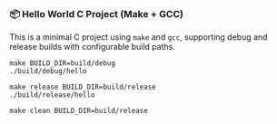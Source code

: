
### 📦 Hello World C Project (Make + GCC)

This is a minimal C project using `make` and `gcc`, supporting debug and release builds with configurable build paths.

    make BUILD_DIR=build/debug
    ./build/debug/hello
    
    make release BUILD_DIR=build/release
    ./build/release/hello
    
    make clean BUILD_DIR=build/release

